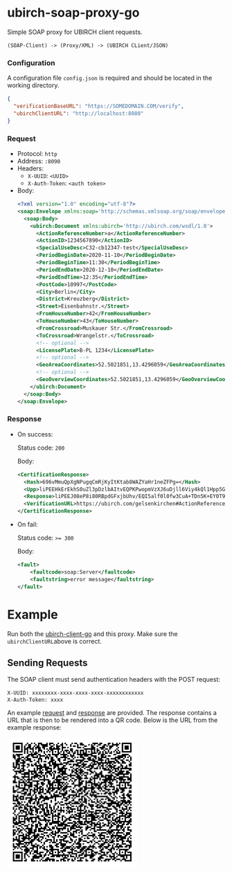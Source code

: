 # ubirch-soap-proxy-go

Simple SOAP proxy for UBIRCH client requests.

```
(SOAP-Client) -> (Proxy/XML) -> (UBIRCH CLient/JSON)
```

### Configuration
A configuration file `config.json` is required and should be located in the working directory.
```json
{
  "verificationBaseURL": "https://SOMEDOMAIN.COM/verify",
  "ubirchClientURL": "http://localhost:8080"
}
```

### Request
- Protocol: `http`
- Address: `:8090`
- Headers:
    - `X-UUID`: `<UUID>`
    - `X-Auth-Token`: `<auth token>`
- Body: 
    ```xml
    <?xml version="1.0" encoding="utf-8"?>
    <soap:Envelope xmlns:soap='http://schemas.xmlsoap.org/soap/envelope/'>
      <soap:Body>
        <ubirch:Document xmlns:ubirch='http://ubirch.com/wsdl/1.0'>
          <ActionReferenceNumber>a</ActionReferenceNumber>
          <ActionID>1234567890</ActionID>
          <SpecialUseDesc>C32-cb12347-test</SpecialUseDesc>
          <PeriodBeginDate>2020-11-10</PeriodBeginDate>
          <PeriodBeginTime>11:30</PeriodBeginTime>
          <PeriodEndDate>2020-12-10</PeriodEndDate>
          <PeriodEndTime>12:35</PeriodEndTime>
          <PostCode>10997</PostCode>
          <City>Berlin</City>
          <District>Kreuzberg</District>
          <Street>Eisenbahnstr.</Street>
          <FromHouseNumber>42</FromHouseNumber>
          <ToHouseNumber>43</ToHouseNumber>
          <FromCrossroad>Muskauer Str.</FromCrossroad>
          <ToCrossroad>Wrangelstr.</ToCrossroad>
          <!-- optional -->
          <LicensePlate>B-PL 1234</LicensePlate>
          <!-- optional -->
          <GeoAreaCoordinates>52.5021851,13.4296059</GeoAreaCoordinates>
          <!-- optional -->
          <GeoOverviewCoordinates>52.5021851,13.4296059</GeoOverviewCoordinates>
        </ubirch:Document>
      </soap:Body>
    </soap:Envelope>
    ```
  
### Response
- On success:
  
  Status code: `200`
  
  Body:
  ```xml
  <CertificationResponse>
    <Hash>696vMmuQpXgNPugqCmRjKyItKtab8WAZYaHr1neZFPg=</Hash>
    <Upp>liPEEHkErEkhS0uZl3pDzlbAItvEQPKPwopmVzXJ6uDjll6Viy4kQl1Hpp5GNWRGRAMahzeSMl2F+alhO2OVgM/1ZHhOYmS+sJatqLeBmuy5jWwYp54AxCDr3q8ya5CleA0+6CoKZGMrIi0q1pvxYBlhoevWd5kU+MRAjlqV/SXR/DcK4D5MOfkr4RjRP1gd5v3nMx5yZ01EKJOQdXvSKxVy7fib+eSce/MZiI4/zVjDNsPyR5p13R86DQ==</Upp>
    <Response>liPEEJ08eP8i80RBpdGFxjbUhv/EQI5alf0l0fw3CuA+TDn5K+EY0T9YHeb95zMecmdNRCiTkHV70isVcu34m/nknHvzGYiOP81YwzbD8keadd0fOg0AxBAhKEg3IDZKBJ+hkKmieI0nxEYwRAIgOOxMHw7kASyTFLWEFihDX8HKyJo6duVuYVRqhlHCIO0CIEamhxCKNeSuNkvXy8bJqIOvkD3iGc4A7JQaOqmavzSt</Response>
    <VerificationURL>https://ubirch.com/gelsenkirchen#ActionReferenceNumber=a;PeriodEndDate=2020-12-10;ToHouseNumber=43;LicensePlate=B-PL 1234;SpecialUseDesc=C32-cb12347-test;PeriodBeginTime=11:30;PeriodEndTime=12:35;PostCode=10997;City=Berlin;Street=Eisenbahnstr.;GeoAreaCoordinates=52.5021851,13.4296059;GeoOverviewCoordinates=52.5021851,13.4296059;ActionID=1234567890;PeriodBeginDate=2020-11-10;District=Kreuzberg;FromHouseNumber=42;FromCrossroad=Muskauer Str.;ToCrossroad=Wrangelstr.</VerificationURL>
  </CertificationResponse>
  ```
  
- On fail:

  Status code: `>= 300`

  Body:
  ```xml
  <fault>
      <faultcode>soap:Server</faultcode>
      <faultstring>error message</faultstring>
  </fault>
  ```

# Example

Run both the [ubirch-client-go](https://github.com/ubirch/ubirch-client-go)
and this proxy. Make sure the `ubirchClientURL`above is correct.

## Sending Requests

The SOAP client must send authentication headers with the POST request:

```
X-UUID: xxxxxxxx-xxxx-xxxx-xxxx-xxxxxxxxxxxx
X-Auth-Token: xxxx
```

An example [request](example_request.xml) and [response](example_response.xml) are provided.
The response contains a URL that is then to be rendered into a QR code. Below is the
URL from the example response:

![Example QR Code](example_qrcode.png)

